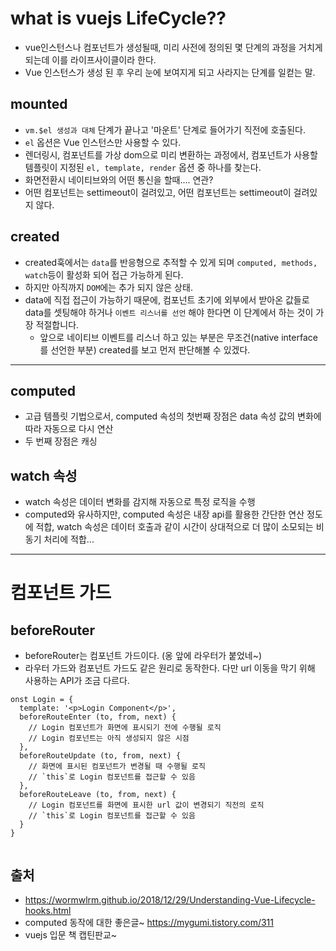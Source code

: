 # what is vuejs LifeCycle??
- vue인스턴스나 컴포넌트가 생성될때, 미리 사전에 정의된 몇 단계의 과정을 거치게 되는데 이를 라이프사이클이라 한다. 
- Vue 인스턴스가 생성 된 후 우리 눈에 보여지게 되고 사라지는 단계를 일컫는 말. 

## mounted
- `vm.$el 생성과 대체` 단계가 끝나고 '마운트' 단계로 들어가기 직전에 호출된다.  
- `el` 옵션은 Vue 인스턴스만 사용할 수 있다. 
- 렌더링시, 컴포넌트를 가상 dom으로 미리 변환하는 과정에서, 컴포넌트가 사용할 템플릿이 지정된 `el, template, render` 옵션 중 하나를 찾는다. 
- 화면전환시 네이티브와의 어떤 통신을 할때.... 연관? 
- 어떤 컴포넌트는 settimeout이 걸려있고, 어떤 컴포넌트는 settimeout이 걸려있지 않다.  
  

## created
- created훅에서는 `data`를 반응형으로 추적할 수 있게 되며 `computed, methods, watch`등이 활성화 되어 접근 가능하게 된다. 
- 하지만 아직까지 `DOM`에는 추가 되지 않은 상태. 
- data에 직접 접근이 가능하기 때문에, 컴포넌트 초기에 외부에서 받아온 값들로 data를 셋팅해야 하거나 `이벤트 리스너를 선언` 해야 한다면
이 단계에서 하는 것이 가장 적절합니다.  
  * 앞으로 네이티브 이벤트를 리스너 하고 있는 부분은 무조건(native interface를 선언한 부분) created를 보고 먼저 판단해볼 수 있겠다.    

---
  
## computed
- 고급 템플릿 기법으로서, computed 속성의 첫번째 장점은 data 속성 값의 변화에 따라 자동으로 다시 연산
- 두 번째 장점은 캐싱

## watch 속성
- watch 속성은 데이터 변화를 감지해 자동으로 특정 로직을 수행
- computed와 유사하지만, computed 속성은 내장 api를 활용한 간단한 연산 정도에 적합, watch 속성은 데이터 호출과 같이 시간이 상대적으로 
더 많이 소모되는 비동기 처리에 적합... 
 
  
---

# 컴포넌트 가드
## beforeRouter
- beforeRouter는 컴포넌트 가드이다. (옹 앞에 라우터가 붙었네~) 
- 라우터 가드와 컴포넌트 가드도 같은 원리로 동작한다. 다만 url 이동을 막기 위해 사용하는 API가 조금 다르다. 

```
onst Login = {
  template: '<p>Login Component</p>',
  beforeRouteEnter (to, from, next) {
    // Login 컴포넌트가 화면에 표시되기 전에 수행될 로직
    // Login 컴포넌트는 아직 생성되지 않은 시점
  },
  beforeRouteUpdate (to, from, next) {
    // 화면에 표시된 컴포넌트가 변경될 때 수행될 로직
    // `this`로 Login 컴포넌트를 접근할 수 있음
  },
  beforeRouteLeave (to, from, next) {
    // Login 컴포넌트를 화면에 표시한 url 값이 변경되기 직전의 로직
    // `this`로 Login 컴포넌트를 접근할 수 있음
  }
}
  
```
  

## 출처
- https://wormwlrm.github.io/2018/12/29/Understanding-Vue-Lifecycle-hooks.html 
- computed 동작에 대한 좋은글~ https://mygumi.tistory.com/311
- vuejs 입문 책 캡틴판교~
  
